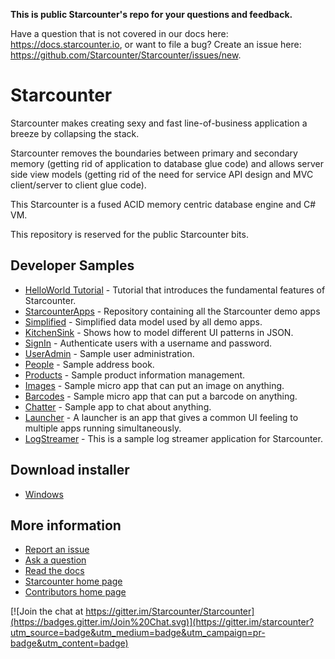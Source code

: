 __This is public Starcounter's repo for your questions and feedback.__

Have a question that is not covered in our docs here: https://docs.starcounter.io, or want to file a bug?
Create an issue here: https://github.com/Starcounter/Starcounter/issues/new.

# Starcounter

Starcounter makes creating sexy and fast line-of-business application a breeze by collapsing the stack.

Starcounter removes the boundaries between primary and secondary memory (getting rid of application to database glue code) and allows server side view models (getting rid of the need for service API design and MVC client/server to client glue code).

This Starcounter is a fused ACID memory centric database engine and C# VM. 

This repository is reserved for the public Starcounter bits.

## Developer Samples

* [HelloWorld Tutorial](https://docs.starcounter.io/tutorial/) - Tutorial that introduces the fundamental features of Starcounter.
* [StarcounterApps](https://github.com/Starcounterapps) - Repository containing all the Starcounter demo apps
* [Simplified](https://github.com/StarcounterApps/Simplified) - Simplified data model used by all demo apps.
* [KitchenSink](https://github.com/StarcounterApps/KitchenSink/) - Shows how to model different UI patterns in JSON.
* [SignIn](https://github.com/StarcounterApps/SignIn) - Authenticate users with a username and password.
* [UserAdmin](https://github.com/StarcounterApps/UserAdmin) - Sample user administration.
* [People](https://github.com/StarcounterApps/People) - Sample address book.
* [Products](https://github.com/StarcounterApps/Products) - Sample product information management.
* [Images](https://github.com/StarcounterApps/Images) - Sample micro app that can put an image on anything.
* [Barcodes](https://github.com/StarcounterApps/Barcodes) - Sample micro app that can put a barcode on anything.
* [Chatter](https://github.com/StarcounterApps/Chatter) - Sample app to chat about anything.
* [Launcher](https://github.com/StarcounterApps/Launcher) - A launcher is an app that gives a common UI feeling to multiple apps running simultaneously.
* [LogStreamer](https://github.com/StarcounterApps/LogStreamer) - This is a sample log streamer application for Starcounter.

## Download installer
* [Windows](http://starcounter.io/download/)

## More information

* [Report an issue](https://github.com/Starcounter/Starcounter/issues/new)
* [Ask a question](https://github.com/Starcounter/Starcounter/issues/new)
* [Read the docs](https://docs.starcounter.io) 
* [Starcounter home page](http://www.starcounter.com)
* [Contributors home page](http://starcounter.io) 

[![Join the chat at https://gitter.im/Starcounter/Starcounter](https://badges.gitter.im/Join%20Chat.svg)](https://gitter.im/starcounter?utm_source=badge&utm_medium=badge&utm_campaign=pr-badge&utm_content=badge)

